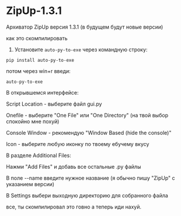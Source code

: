 # ZipUp-1.3.1
Архиватор ZipUp версия 1.3.1 (в будущем будут новые версии)

как это скомпилировать

1. Установите `auto-py-to-exe` через командную строку:

`pip install auto-py-to-exe`

потом через win+r введи:

`auto-py-to-exe`

В открывшемся интерфейсе:

Script Location - выберите файл gui.py

Onefile - выберите "One File" или "One Directory" (на твой выбор спокойно мне похуй)

Console Window - рекомендую "Window Based (hide the console)"

Icon - выберите любую иконку по твоему ебучему вкусу

В разделе Additional Files:

Нажми "Add Files" и добавь все остальные .py файлы

В поле --name введите нужное название (я обычно пишу "ZipUp" с указанием версии)

В Settings выбери выходную директорию для собранного файла

все, ты скомпилировал это говно а теперь иди нахуй.
